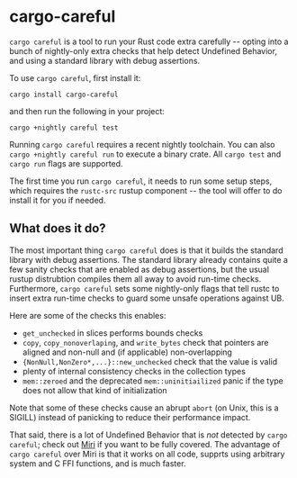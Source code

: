 # cargo-careful

`cargo careful` is a tool to run your Rust code extra carefully -- opting into a bunch of
nightly-only extra checks that help detect Undefined Behavior, and using a standard library with
debug assertions.

To use `cargo careful`, first install it:

```
cargo install cargo-careful
```

and then run the following in your project:

```
cargo +nightly careful test
```

Running `cargo careful` requires a recent nightly toolchain. You can also `cargo +nightly careful
run` to execute a binary crate. All `cargo test` and `cargo run` flags are supported.

The first time you run `cargo careful`, it needs to run some setup steps, which requires the
`rustc-src` rustup component -- the tool will offer to do install it for you if needed.

## What does it do?

The most important thing `cargo careful` does is that it builds the standard library with debug
assertions. The standard library already contains quite a few sanity checks that are enabled as
debug assertions, but the usual rustup distrubtion compiles them all away to avoid run-time checks.
Furthermore, `cargo careful` sets some nightly-only flags that tell rustc to insert extra run-time
checks to guard some unsafe operations against UB.

Here are some of the checks this enables:

- `get_unchecked` in slices performs bounds checks
- `copy`, `copy_nonoverlaping`, and `write_bytes` check that pointers are aligned and non-null and
  (if applicable) non-overlapping
- `{NonNull,NonZero*,...}::new_unchecked` check that the value is valid
- plenty of internal consistency checks in the collection types
- `mem::zeroed` and the deprecated `mem::uninitiailized` panic if the type does not allow that kind
  of initialization

Note that some of these checks cause an abrupt `abort` (on Unix, this is a SIGILL) instead of
panicking to reduce their performance impact.

That said, there is a lot of Undefined Behavior that is *not* detected by `cargo careful`; check out
[Miri](https://github.com/rust-lang/miri) if you want to be fully covered. The advantage of `cargo
careful` over Miri is that it works on all code, supprts using arbitrary system and C FFI functions,
and is much faster.
